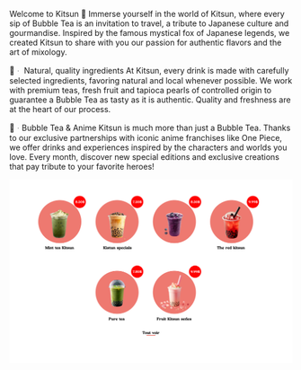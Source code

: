 Welcome to Kitsun 🦊
Immerse yourself in the world of Kitsun, where every sip of Bubble Tea is an invitation to travel, a tribute to Japanese culture and gourmandise. Inspired by the famous mystical fox of Japanese legends, we created Kitsun to share with you our passion for authentic flavors and the art of mixology.

🌱ᆞ Natural, quality ingredients
At Kitsun, every drink is made with carefully selected ingredients, favoring natural and local whenever possible. We work with premium teas, fresh fruit and tapioca pearls of controlled origin to guarantee a Bubble Tea as tasty as it is authentic. Quality and freshness are at the heart of our process.

🍵ᆞBubble Tea & Anime
Kitsun is much more than just a Bubble Tea. Thanks to our exclusive partnerships with iconic anime franchises like One Piece, we offer drinks and experiences inspired by the characters and worlds you love. Every month, discover new special editions and exclusive creations that pay tribute to your favorite heroes!

![Aperçu de kitsun](Kitsun/imgrepo/2.png)

